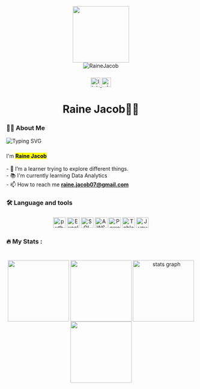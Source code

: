 <div align="center">
  <img height="150" src="https://camo.githubusercontent.com/4cb9b98860a01e6a93c5b3eb5fd5a0ae409731635562552752b75ff17b4b2167/68747470733a2f2f6d656469612e67697068792e636f6d2f6d656469612f4d3967624264396e6244724f5475314d71782f67697068792e676966"  />
</div>

<div align="center">
  <img src="https://komarev.com/ghpvc/?username=RaineJacob&amp;label=Profile%20views&amp;color=0e75b6&amp;style=flat" alt="RaineJacob" data-canonical-src="https://komarev.com/ghpvc/?username=RaineJacob&amp;label=Profile%20views&amp;color=0e75b6&amp;style=flat" style="max-width: 100%;">
</div>

###

<div align="center">

  <a href="https://www.linkedin.com/in/rainejacob" target="_blank">
    <img src="https://img.shields.io/static/v1?message=LinkedIn&logo=linkedin&label=&color=1877F2&logoColor=white&labelColor=&style=for-the-badge" height="25" alt="linkedin logo"  />
  </a>
 



  <a href="https://wa.me/919993018835" target="_blank">
    <img src="https://img.shields.io/static/v1?message=WhatsApp&logo=whatsapp&label=&color=1877F2&logoColor=white&labelColor=&style=for-the-badge" height="25" alt="whatsapp logo"  />
  </a>


</div>

###

<h1 align="center">Raine Jacob👩‍💻</h1>

###

<h3 align="left">👩‍💻  About Me</h3>
<img src="https://readme-typing-svg.demolab.com?font=Cascadia+Code&weight=800&duration=3500&pause=1000&color=1b6fec&vCenter=true&width=535&height=30&lines=Advanced+Excel+User.;Python+Developer.;Data+Visualizer.;+Database+Management" alt="Typing SVG" />

###

<p align="left">I'm <b><mark>Raine Jacob</mark></b><br><br>- 🔭 I’m a learner trying to explore different things. <br>- 📚 I'm currently learning Data Analytics<br>- 📫 How to reach me <b><a href="mailto:raine.jacob07@gmail.com">raine.jacob07@gmail.com</a></b></p>

###

<h3 align="left">🛠 Language and tools</h3>

###

<div align="center">
  <img src="https://blog.accredian.com/wp-content/uploads/2019/04/Python-logo.jpg" height="28" width="33" alt="python logo"  />

  <img src="https://static.vecteezy.com/system/resources/thumbnails/049/116/742/small_2x/microsoft-excel-icon-transparent-background-free-png.png" height="28" width="33" alt="Excel Logo"  />
  <img src="https://static.vecteezy.com/system/resources/thumbnails/036/044/336/small_2x/sql-database-icon-logo-design-ui-or-ux-app-png.png" height="28" width="33" alt="SQL logo"  />
  <img src="https://encrypted-tbn0.gstatic.com/images?q=tbn:ANd9GcQrX7yoCF0oIOFUDibu9uchgeyihc1pRCUOcQ&s" height="28" width="33" alt="AWS logo"  />
  <img src="https://www.google.com/url?sa=i&url=https%3A%2F%2Fwww.ncs-online.com%2Fncs-home%2Fncs-software-services%2Fncs-microsoft-power-bi%2F&psig=AOvVaw3Z72JaMzblCZeCf2QX1qjt&ust=1747497583671000&source=images&cd=vfe&opi=89978449&ved=0CBQQjRxqFwoTCPjBxv6tqI0DFQAAAAAdAAAAABAV" height="28" width="33" alt="Power BI logo"  />
  
  <img src="https://encrypted-tbn0.gstatic.com/images?q=tbn:ANd9GcS4lBiCBs6rfRVr7GMryzDw-LhHl3FCo6o4Gg&s" height="28" width="33" alt="Tableau logo"  />
  
  <img src="https://encrypted-tbn0.gstatic.com/images?q=tbn:ANd9GcSyEB8F5fXSJDp9gIkHVxPRriYyapk8-dMD1A&s" height="28" width="33" alt="Jupyter logo"  />

</div>

###

<h3 align="left">🔥   My Stats :</h3>

###

<br clear="both">

<div align="center">
  <img align="center" src="http://github-profile-summary-cards.vercel.app/api/cards/repos-per-language?username=RaineJacob&amp;theme=dark" height="163em" data-canonical-src="http://github-profile-summary-cards.vercel.app/api/cards/repos-per-language?username=RaineJacob&amp;theme=dark" style="max-width: 100%;">
<img align="center" src="http://github-profile-summary-cards.vercel.app/api/cards/most-commit-language?username=RaineJacob&amp;theme=dark" height="163em" data-canonical-src="http://github-profile-summary-cards.vercel.app/api/cards/most-commit-language?username=RaineJacob&amp;theme=dark" style="max-width: 100%;">
  <img align="center" src="https://github-readme-stats.vercel.app/api?username=RaineJacob&amp;hide_title=false&amp;hide_rank=false&amp;show_icons=true&amp;include_all_commits=true&amp;count_private=true&amp;disable_animations=false&amp;theme=dark&amp;locale=en&amp;hide_border=false&amp;order=1" height="163em" alt="stats graph" data-canonical-src="https://github-readme-stats.vercel.app/api?username=RaineJacob&amp;hide_title=false&amp;hide_rank=false&amp;show_icons=true&amp;include_all_commits=true&amp;count_private=true&amp;disable_animations=false&amp;theme=dark&amp;locale=en&amp;hide_border=false&amp;order=1" style="max-width: 100%;">
  <img align="center" src="https://github-profile-summary-cards.vercel.app/api/cards/profile-details?username=RaineJacob&amp;theme=dark" height="163em" data-canonical-src="http://github-profile-summary-cards.vercel.app/api/cards/profile-details?username=RaineJacob&amp;theme=dark" style="max-width: 100%;">
</div>

###
